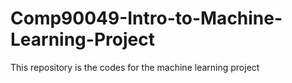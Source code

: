 # Comp90049-Intro-to-Machine-Learning-Project
This repository is the codes for the machine learning project
